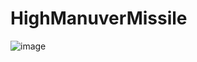 # HighManuverMissile

![image](https://user-images.githubusercontent.com/24952685/65376567-71b34280-dcdc-11e9-9e0a-c75090159ac4.png)
